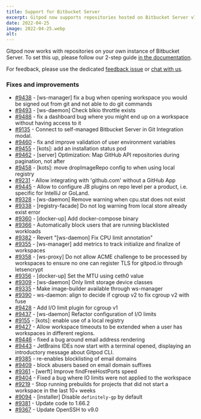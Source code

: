 ```yaml
---
title: Support for Bitbucket Server
excerpt: Gitpod now supports repositories hosted on Bitbucket Server v7.20 or later.
date: 2022-04-25
image: 2022-04-25.webp
alt:
---
```


<script>
  import Contributors from "$lib/components/changelog/contributors.svelte";
</script>

Gitpod now works with repositories on your own instance of Bitbucket Server. To set this up, please follow our 2-step guide [in the documentation](/docs/configure/authentication/bitbucket-server).

For feedback, please use the dedicated [feedback issue](https://github.com/gitpod-io/gitpod/issues/9592) or [chat with us](https://www.gitpod.io/chat).

<p><Contributors usernames="AlexTugarev,corneliusludmann,jankeromnes,easyCZ,jldec" /></p>

### Fixes and improvements

- [#9438](https://github.com/gitpod-io/gitpod/pull/9438) - [ws-manager] fix a bug when opening workspace you would be signed out from git and not able to do git commands <Contributors usernames="csweichel,geropl,sagor999" />
- [#9493](https://github.com/gitpod-io/gitpod/pull/9493) - [ws-daemon] Check blkio throttle exists <Contributors usernames="Furisto,aledbf,csweichel,kylos101" />
- [#9488](https://github.com/gitpod-io/gitpod/pull/9488) - fix a dashboard bug where you might end up on a workspace without having access to it <Contributors usernames="easyCZ,geropl" />
- [#9135](https://github.com/gitpod-io/gitpod/pull/9135) - Connect to self-managed Bitbucket Server in Git Integration modal. <Contributors usernames="AlexTugarev,gtsiolis,jldec" />
- [#9460](https://github.com/gitpod-io/gitpod/pull/9460) - fix and improve validation of user environment variables <Contributors usernames="andrew-farries,geropl" />
- [#9455](https://github.com/gitpod-io/gitpod/pull/9455) - [kots]: add an installation status pod <Contributors usernames="MrSimonEmms,nandajavarma" />
- [#9462](https://github.com/gitpod-io/gitpod/pull/9462) - [server] Optimization: Map GitHub API repositories during pagination, not after <Contributors usernames="geropl,jankeromnes" />
- [#9458](https://github.com/gitpod-io/gitpod/pull/9458) - [kots]: move dropImageRepo config to when using local registry <Contributors usernames="MrSimonEmms,corneliusludmann" />
- [#9231](https://github.com/gitpod-io/gitpod/pull/9231) - Allow integrating with 'github.com' without a GitHub App <Contributors usernames="geropl,jankeromnes" />
- [#9445](https://github.com/gitpod-io/gitpod/pull/9445) - Allow to configure JB plugins on repo level per a product, i.e. specific for IntelliJ or GoLand. <Contributors usernames="akosyakov,andreafalzetti,filiptronicek,geropl" />
- [#9328](https://github.com/gitpod-io/gitpod/pull/9328) - [ws-daemon] Remove warning when cpu.stat does not exist <Contributors usernames="aledbf,csweichel" />
- [#9338](https://github.com/gitpod-io/gitpod/pull/9338) - [registry-facade] Do not log warning from local store already exist error <Contributors usernames="aledbf,csweichel" />
- [#9360](https://github.com/gitpod-io/gitpod/pull/9360) - [docker-up] Add docker-compose binary <Contributors usernames="Furisto,aledbf" />
- [#9366](https://github.com/gitpod-io/gitpod/pull/9366) - Automatically block users that are running blacklisted workloads <Contributors usernames="Furisto,atduarte,geropl,sagor999,utam0k" />
- [#9382](https://github.com/gitpod-io/gitpod/pull/9382) - Revert "[ws-daemon] Fix CPU limit annotation" <Contributors usernames="aledbf,sagor999" />
- [#9355](https://github.com/gitpod-io/gitpod/pull/9355) - [ws-manager] add metrics to track initialize and finalize of workspaces <Contributors usernames="jenting,sagor999,utam0k" />
- [#9358](https://github.com/gitpod-io/gitpod/pull/9358) - [ws-proxy] Do not allow ACME challenge to be processed by workspaces to ensure no one can register TLS for gitpod.io through letsencrypt <Contributors usernames="aledbf,sagor999" />
- [#9356](https://github.com/gitpod-io/gitpod/pull/9356) - [docker-up] Set the MTU using ceth0 value <Contributors usernames="MrSimonEmms,aledbf,csweichel,jenting,kylos101,sagor999,utam0k" />
- [#9309](https://github.com/gitpod-io/gitpod/pull/9309) - [ws-daemon] Only limit storage device classes <Contributors usernames="Furisto,aledbf,csweichel,utam0k" />
- [#9335](https://github.com/gitpod-io/gitpod/pull/9335) - Make image-builder available through ws-manager <Contributors usernames="MrSimonEmms,aledbf,corneliusludmann,csweichel,geropl,sagor999" />
- [#9390](https://github.com/gitpod-io/gitpod/pull/9390) - ws-daemon: align to decide if cgroup v2 to fix cgroup v2 with fuse <Contributors usernames="Furisto,csweichel,princerachit,sagor999,utam0k" />
- [#9428](https://github.com/gitpod-io/gitpod/pull/9428) - Add I/O limit plugin for cgroup v1 <Contributors usernames="aledbf,corneliusludmann,csweichel" />
- [#9437](https://github.com/gitpod-io/gitpod/pull/9437) - [ws-daemon] Refactor configuration of I/O limits <Contributors usernames="aledbf,csweichel" />
- [#9155](https://github.com/gitpod-io/gitpod/pull/9155) - [kots]: enable use of a local registry <Contributors usernames="MrSimonEmms,corneliusludmann,csweichel,geropl,mustard-mh,nandajavarma" />
- [#9427](https://github.com/gitpod-io/gitpod/pull/9427) - Allow workspace timeouts to be extended when a user has workspaces in different regions. <Contributors usernames="andrew-farries,geropl" />
- [#9446](https://github.com/gitpod-io/gitpod/pull/9446) - fixed a bug around email address rendering <Contributors usernames="easyCZ,geropl" />
- [#9443](https://github.com/gitpod-io/gitpod/pull/9443) - JetBrains IDEs now start with a terminal opened, displaying an introductory message about Gitpod CLI. <Contributors usernames="akosyakov,felladrin" />
- [#9385](https://github.com/gitpod-io/gitpod/pull/9385) - re-enables blocklisting of email domains <Contributors usernames="AlexTugarev,csweichel,geropl,jakobhero,jankeromnes" />
- [#9409](https://github.com/gitpod-io/gitpod/pull/9409) - block abusers based on email domain suffixes <Contributors usernames="AlexTugarev,geropl,jankeromnes" />
- [#9361](https://github.com/gitpod-io/gitpod/pull/9361) - [werft] Improve findFreeHostPorts speed <Contributors usernames="aledbf,kylos101,mads-hartmann" />
- [#9404](https://github.com/gitpod-io/gitpod/pull/9404) - Fixed a bug where IO limits were not applied to the workspace <Contributors usernames="Furisto,aledbf,csweichel" />
- [#9219](https://github.com/gitpod-io/gitpod/pull/9219) - Stop running prebuilds for projects that did not start a workspace in the last 10+ weeks <Contributors usernames="easyCZ,gtsiolis,jankeromnes" />
- [#9094](https://github.com/gitpod-io/gitpod/pull/9094) - [installer] Disable `definitely-gp` by default <Contributors usernames="MrSimonEmms,Pothulapati,geropl" />
- [#9381](https://github.com/gitpod-io/gitpod/pull/9381) - Update code to 1.66.2 <Contributors usernames="jeanp413,mustard-mh" />
- [#9367](https://github.com/gitpod-io/gitpod/pull/9367) - Update OpenSSH to v9.0 <Contributors usernames="aledbf,mustard-mh" />
